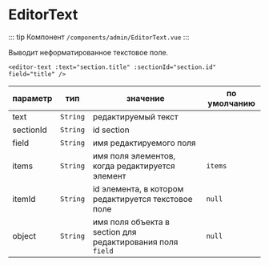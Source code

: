 # EditorText

::: tip Компонент
`/components/admin/EditorText.vue`
:::

Выводит неформатированное текстовое поле.

```vue
<editor-text :text="section.title" :sectionId="section.id" field="title" />
```

| параметр  |   тип    | значение                                                   | по умолчанию |
| --------- | :------: | ---------------------------------------------------------- | ------------ |
| text      | `String` | редактируемый текст                                        |
| sectionId | `String` | id section                                                 |              |
| field     | `String` | имя редактируемого поля                                    |              |
| items     | `String` | имя поля элементов, когда редактируется элемент            | `items`      |
| itemId    | `String` | id элемента, в котором редактируется текстовое поле        | `null`       |
| object    | `String` | имя поля объекта в section для редактирования поля `field` | `null`       |
